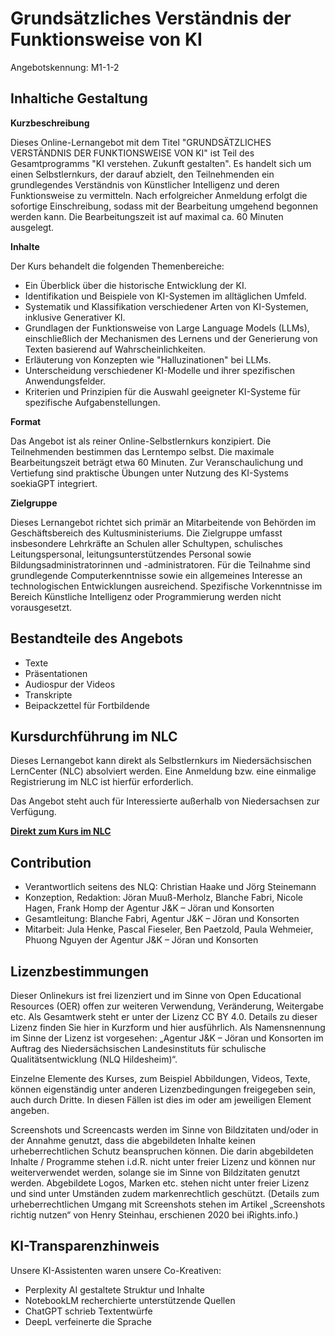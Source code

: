 # Grundsätzliches Verständnis der Funktionsweise von KI
Angebotskennung: M1-1-2 

## Inhaltiche Gestaltung

**Kurzbeschreibung**

Dieses Online-Lernangebot mit dem Titel "GRUNDSÄTZLICHES VERSTÄNDNIS DER FUNKTIONSWEISE VON KI" ist Teil des Gesamtprogramms "KI verstehen. Zukunft gestalten". Es handelt sich um einen Selbstlernkurs, der darauf abzielt, den Teilnehmenden ein grundlegendes Verständnis von Künstlicher Intelligenz und deren Funktionsweise zu vermitteln. Nach erfolgreicher Anmeldung erfolgt die sofortige Einschreibung, sodass mit der Bearbeitung umgehend begonnen werden kann. Die Bearbeitungszeit ist auf maximal ca. 60 Minuten ausgelegt.

**Inhalte**

Der Kurs behandelt die folgenden Themenbereiche:

* Ein Überblick über die historische Entwicklung der KI.
* Identifikation und Beispiele von KI-Systemen im alltäglichen Umfeld.
* Systematik und Klassifikation verschiedener Arten von KI-Systemen, inklusive Generativer KI.
* Grundlagen der Funktionsweise von Large Language Models (LLMs), einschließlich der Mechanismen des Lernens und der Generierung von Texten basierend auf Wahrscheinlichkeiten.
* Erläuterung von Konzepten wie "Halluzinationen" bei LLMs.
* Unterscheidung verschiedener KI-Modelle und ihrer spezifischen Anwendungsfelder.
* Kriterien und Prinzipien für die Auswahl geeigneter KI-Systeme für spezifische Aufgabenstellungen.

**Format**

Das Angebot ist als reiner Online-Selbstlernkurs konzipiert. Die Teilnehmenden bestimmen das Lerntempo selbst. Die maximale Bearbeitungszeit beträgt etwa 60 Minuten. Zur Veranschaulichung und Vertiefung sind praktische Übungen unter Nutzung des KI-Systems soekiaGPT integriert.

**Zielgruppe**

Dieses Lernangebot richtet sich primär an Mitarbeitende von Behörden im Geschäftsbereich des Kultusministeriums. Die Zielgruppe umfasst insbesondere Lehrkräfte an Schulen aller Schultypen, schulisches Leitungspersonal, leitungsunterstützendes Personal sowie Bildungsadministratorinnen und -administratoren. Für die Teilnahme sind grundlegende Computerkenntnisse sowie ein allgemeines Interesse an technologischen Entwicklungen ausreichend. Spezifische Vorkenntnisse im Bereich Künstliche Intelligenz oder Programmierung werden nicht vorausgesetzt.

## Bestandteile des Angebots

- Texte
- Präsentationen
- Audiospur der Videos
- Transkripte
- Beipackzettel für Fortbildende

## Kursdurchführung im NLC

Dieses Lernangebot kann direkt als Selbstlernkurs im Niedersächsischen LernCenter (NLC) absolviert werden. Eine Anmeldung bzw. eine einmalige Registrierung im NLC ist hierfür erforderlich.

Das Angebot steht auch für Interessierte außerhalb von Niedersachsen zur Verfügung.

**[Direkt zum Kurs im NLC](https://nlc.info/app/edb/event/49112)**

## Contribution

- Verantwortlich seitens des NLQ: Christian Haake und Jörg Steinemann 
- Konzeption, Redaktion: Jöran Muuß-Merholz, Blanche Fabri, Nicole Hagen, Frank Homp der Agentur J&K – Jöran und Konsorten
- Gesamtleitung: Blanche Fabri, Agentur J&K – Jöran und Konsorten
- Mitarbeit: Jula Henke, Pascal Fieseler, Ben Paetzold, Paula Wehmeier, Phuong Nguyen der Agentur J&K – Jöran und Konsorten

## Lizenzbestimmungen

Dieser Onlinekurs ist frei lizenziert und im Sinne von Open Educational Resources (OER) offen zur weiteren Verwendung, Veränderung, Weitergabe etc. Als Gesamtwerk steht er unter der Lizenz CC BY 4.0. Details zu dieser Lizenz finden Sie hier in Kurzform und hier ausführlich. Als Namensnennung im Sinne der Lizenz ist vorgesehen: „Agentur J&K – Jöran und Konsorten im Auftrag des Niedersächsischen Landesinstituts für schulische Qualitätsentwicklung (NLQ Hildesheim)“.

Einzelne Elemente des Kurses, zum Beispiel Abbildungen, Videos, Texte, können eigenständig unter anderen Lizenzbedingungen freigegeben sein, auch durch Dritte. In diesen Fällen ist dies im oder am jeweiligen Element angeben.

Screenshots und Screencasts werden im Sinne von Bildzitaten und/oder in der Annahme genutzt, dass die abgebildeten Inhalte keinen urheberrechtlichen Schutz beanspruchen können. Die darin abgebildeten Inhalte / Programme stehen i.d.R. nicht unter freier Lizenz und können nur weiterverwendet werden, solange sie im Sinne von Bildzitaten genutzt werden. Abgebildete Logos, Marken etc. stehen nicht unter freier Lizenz und sind unter Umständen zudem markenrechtlich geschützt. (Details zum urheberrechtlichen Umgang mit Screenshots stehen im Artikel „Screenshots richtig nutzen“ von Henry Steinhau, erschienen 2020 bei iRights.info.)

## KI-Transparenzhinweis

Unsere KI-Assistenten waren unsere Co-Kreativen:
- Perplexity AI gestaltete Struktur und Inhalte
- NotebookLM recherchierte unterstützende Quellen
- ChatGPT schrieb Textentwürfe
- DeepL verfeinerte die Sprache
